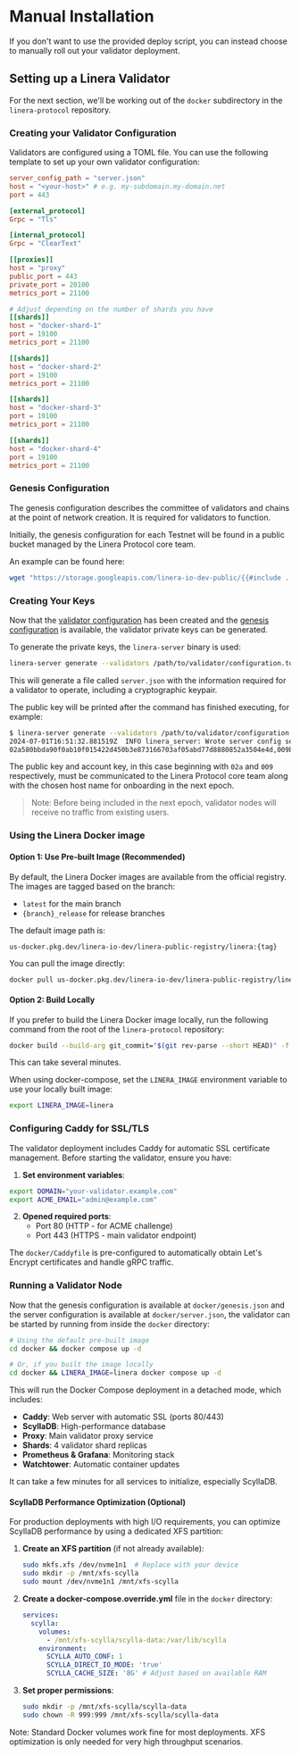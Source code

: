 # Manual Installation

If you don't want to use the provided deploy script, you can instead choose to
manually roll out your validator deployment.

## Setting up a Linera Validator

For the next section, we'll be working out of the `docker` subdirectory in the
`linera-protocol` repository.

### Creating your Validator Configuration

Validators are configured using a TOML file. You can use the following template
to set up your own validator configuration:

```toml
server_config_path = "server.json"
host = "<your-host>" # e.g. my-subdomain.my-domain.net
port = 443

[external_protocol]
Grpc = "Tls"

[internal_protocol]
Grpc = "ClearText"

[[proxies]]
host = "proxy"
public_port = 443
private_port = 20100
metrics_port = 21100

# Adjust depending on the number of shards you have
[[shards]]
host = "docker-shard-1"
port = 19100
metrics_port = 21100

[[shards]]
host = "docker-shard-2"
port = 19100
metrics_port = 21100

[[shards]]
host = "docker-shard-3"
port = 19100
metrics_port = 21100

[[shards]]
host = "docker-shard-4"
port = 19100
metrics_port = 21100

```

### Genesis Configuration

The genesis configuration describes the committee of validators and chains at
the point of network creation. It is required for validators to function.

Initially, the genesis configuration for each Testnet will be found in a public
bucket managed by the Linera Protocol core team.

An example can be found here:

```bash
wget "https://storage.googleapis.com/linera-io-dev-public/{{#include ../../../TESTNET_DOMAIN}}/genesis.json"
```

### Creating Your Keys

Now that the
[validator configuration](manual-installation.md#creating-your-validator-configuration)
has been created and the
[genesis configuration](manual-installation.md#genesis-configuration) is
available, the validator private keys can be generated.

To generate the private keys, the `linera-server` binary is used:

```bash
linera-server generate --validators /path/to/validator/configuration.toml
```

This will generate a file called `server.json` with the information required for
a validator to operate, including a cryptographic keypair.

The public key will be printed after the command has finished executing, for
example:

```bash
$ linera-server generate --validators /path/to/validator/configuration.toml
2024-07-01T16:51:32.881519Z  INFO linera_server: Wrote server config server.json
02a580bbda90f0ab10f015422d450b3e873166703af05abd77d8880852a3504e4d,009b2ecc5d39645e81ff01cfe4ceeca5ec207d822762f43b35ef77b2367666a7f8
```

The public key and account key, in this case beginning with `02a` and `009`
respectively, must be communicated to the Linera Protocol core team along with
the chosen host name for onboarding in the next epoch.

> Note: Before being included in the next epoch, validator nodes will receive no
> traffic from existing users.

### Using the Linera Docker image

#### Option 1: Use Pre-built Image (Recommended)

By default, the Linera Docker images are available from the official registry.
The images are tagged based on the branch:

- `latest` for the main branch
- `{branch}_release` for release branches

The default image path is:

```
us-docker.pkg.dev/linera-io-dev/linera-public-registry/linera:{tag}
```

You can pull the image directly:

```bash
docker pull us-docker.pkg.dev/linera-io-dev/linera-public-registry/linera:latest
```

#### Option 2: Build Locally

If you prefer to build the Linera Docker image locally, run the following
command from the root of the `linera-protocol` repository:

```bash
docker build --build-arg git_commit="$(git rev-parse --short HEAD)" -f docker/Dockerfile . -t linera
```

This can take several minutes.

When using docker-compose, set the `LINERA_IMAGE` environment variable to use
your locally built image:

```bash
export LINERA_IMAGE=linera
```

### Configuring Caddy for SSL/TLS

The validator deployment includes Caddy for automatic SSL certificate
management. Before starting the validator, ensure you have:

1. **Set environment variables**:

```bash
export DOMAIN="your-validator.example.com"
export ACME_EMAIL="admin@example.com"
```

2. **Opened required ports**:
   - Port 80 (HTTP - for ACME challenge)
   - Port 443 (HTTPS - main validator endpoint)

The `docker/Caddyfile` is pre-configured to automatically obtain Let's Encrypt
certificates and handle gRPC traffic.

### Running a Validator Node

Now that the genesis configuration is available at `docker/genesis.json` and the
server configuration is available at `docker/server.json`, the validator can be
started by running from inside the `docker` directory:

```bash
# Using the default pre-built image
cd docker && docker compose up -d

# Or, if you built the image locally
cd docker && LINERA_IMAGE=linera docker compose up -d
```

This will run the Docker Compose deployment in a detached mode, which includes:

- **Caddy**: Web server with automatic SSL (ports 80/443)
- **ScyllaDB**: High-performance database
- **Proxy**: Main validator proxy service
- **Shards**: 4 validator shard replicas
- **Prometheus & Grafana**: Monitoring stack
- **Watchtower**: Automatic container updates

It can take a few minutes for all services to initialize, especially ScyllaDB.

#### ScyllaDB Performance Optimization (Optional)

For production deployments with high I/O requirements, you can optimize ScyllaDB
performance by using a dedicated XFS partition:

1. **Create an XFS partition** (if not already available):

   ```bash
   sudo mkfs.xfs /dev/nvme1n1  # Replace with your device
   sudo mkdir -p /mnt/xfs-scylla
   sudo mount /dev/nvme1n1 /mnt/xfs-scylla
   ```

2. **Create a docker-compose.override.yml** file in the `docker` directory:

   ```yaml
   services:
     scylla:
       volumes:
         - /mnt/xfs-scylla/scylla-data:/var/lib/scylla
       environment:
         SCYLLA_AUTO_CONF: 1
         SCYLLA_DIRECT_IO_MODE: 'true'
         SCYLLA_CACHE_SIZE: '8G' # Adjust based on available RAM
   ```

3. **Set proper permissions**:
   ```bash
   sudo mkdir -p /mnt/xfs-scylla/scylla-data
   sudo chown -R 999:999 /mnt/xfs-scylla/scylla-data
   ```

Note: Standard Docker volumes work fine for most deployments. XFS optimization
is only needed for very high throughput scenarios.
